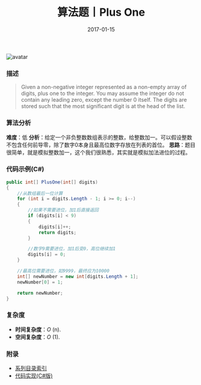 ﻿---
title: 算法题丨Plus One
tags:
  - 算法
  - 编程技巧
  - 数据结构
categories: 计算机基础
date: 2017-01-15
---
![avatar](https://mysite.bj.bcebos.com/images/articles/a16087ac-fd76-4e0d-bf3a-2a15e72283d1.jpg)

### 描述
>Given a non-negative integer represented as a non-empty array of digits, plus one to the integer.
You may assume the integer do not contain any leading zero, except the number 0 itself.
The digits are stored such that the most significant digit is at the head of the list.

<!-- more -->

### 算法分析
**难度**：低
**分析**：给定一个非负整数数组表示的整数，给整数加一。可以假设整数不包含任何前导零，除了数字0本身且最高位数字存放在列表的首位。
**思路**：题目很简单，就是模拟整数加一，这个我们很熟悉，其实就是模拟加法进位的过程。

### 代码示例(C#)
```csharp
public int[] PlusOne(int[] digits)
{
    //从数组最后一位计算
    for (int i = digits.Length - 1; i >= 0; i--)
    {
        //如果不需要进位，加1后直接返回
        if (digits[i] < 9)
        {
            digits[i]++;
            return digits;
        }

        //数字9需要进位，加1后变0，高位继续加1
        digits[i] = 0;
    }

    //最高位需要进位，如9999，最终应为10000
    int[] newNumber = new int[digits.Length + 1];
    newNumber[0] = 1;

    return newNumber;
}
```

### 复杂度
- **时间复杂度**：*O* (n). 
- **空间复杂度**：*O* (1).

### 附录
- [系列目录索引](/posts/algorithm/index/)
- [代码实现(C#版)](https://github.com/lizzie2008/LeetCode.git)

